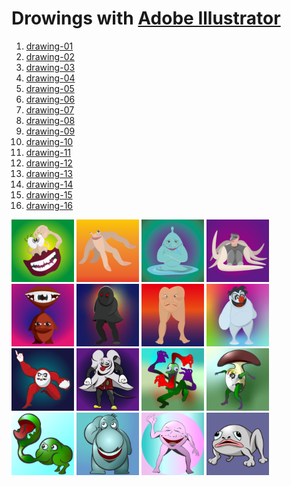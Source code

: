 # Drowings with [Adobe Illustrator](https://www.adobe.com/jp/products/illustrator.html)

1. [drawing-01](https://github.com/toshikisugiyama/illustrator-works/tree/master/drawing-01/README.md)
1. [drawing-02](https://github.com/toshikisugiyama/illustrator-works/tree/master/drawing-02/README.md)
1. [drawing-03](https://github.com/toshikisugiyama/illustrator-works/tree/master/drawing-03/README.md)
1. [drawing-04](https://github.com/toshikisugiyama/illustrator-works/tree/master/drawing-04/README.md)
1. [drawing-05](https://github.com/toshikisugiyama/illustrator-works/tree/master/drawing-05/README.md)
1. [drawing-06](https://github.com/toshikisugiyama/illustrator-works/tree/master/drawing-06/README.md)
1. [drawing-07](https://github.com/toshikisugiyama/illustrator-works/tree/master/drawing-07/README.md)
1. [drawing-08](https://github.com/toshikisugiyama/illustrator-works/tree/master/drawing-08/README.md)
1. [drawing-09](https://github.com/toshikisugiyama/illustrator-works/tree/master/drawing-09/README.md)
1. [drawing-10](https://github.com/toshikisugiyama/illustrator-works/tree/master/drawing-10/README.md)
1. [drawing-11](https://github.com/toshikisugiyama/illustrator-works/tree/master/drawing-11/README.md)
1. [drawing-12](https://github.com/toshikisugiyama/illustrator-works/tree/master/drawing-12/README.md)
1. [drawing-13](https://github.com/toshikisugiyama/illustrator-works/tree/master/drawing-13/README.md)
1. [drawing-14](https://github.com/toshikisugiyama/illustrator-works/tree/master/drawing-14/README.md)
1. [drawing-15](https://github.com/toshikisugiyama/illustrator-works/tree/master/drawing-15/README.md)
1. [drawing-16](https://github.com/toshikisugiyama/illustrator-works/tree/master/drawing-16/README.md)

<img src="https://raw.githubusercontent.com/toshikisugiyama/illustrator-works/master/drawing-01/drawing-01.svg" alt="drawing-01" title="drawing-01" width="100" height="100"> <img src="https://raw.githubusercontent.com/toshikisugiyama/illustrator-works/master/drawing-02/drawing-02.svg" alt="drawing-02" title="drawing-02" width="100" height="100"> <img src="https://raw.githubusercontent.com/toshikisugiyama/illustrator-works/master/drawing-03/drawing-03.svg" alt="drawing-03" title="drawing-03" width="100" height="100"> <img src="https://raw.githubusercontent.com/toshikisugiyama/illustrator-works/master/drawing-04/drawing-04.svg" alt="drawing-04" title="drawing-04" width="100" height="100"> <img src="https://raw.githubusercontent.com/toshikisugiyama/illustrator-works/master/drawing-05/drawing-05.svg" alt="drawing-05" title="drawing-05" width="100" height="100"> <img src="https://raw.githubusercontent.com/toshikisugiyama/illustrator-works/master/drawing-06/drawing-06.svg" alt="drawing-06" title="drawing-06" width="100" height="100"> <img src="https://raw.githubusercontent.com/toshikisugiyama/illustrator-works/master/drawing-07/drawing-07.svg" alt="drawing-07" title="drawing-07" width="100" height="100"> <img src="https://raw.githubusercontent.com/toshikisugiyama/illustrator-works/master/drawing-08/drawing-08.svg" alt="drawing-08" title="drawing-08" width="100" height="100"> <img src="https://raw.githubusercontent.com/toshikisugiyama/illustrator-works/master/drawing-09/drawing-09.svg" alt="drawing-09" title="drawing-09" width="100" height="100"> <img src="https://raw.githubusercontent.com/toshikisugiyama/illustrator-works/master/drawing-10/drawing-10.svg" alt="drawing-10" title="drawing-10" width="100" height="100"> <img src="https://raw.githubusercontent.com/toshikisugiyama/illustrator-works/master/drawing-11/drawing-11.svg" alt="drawing-11" title="drawing-11" width="100" height="100"> <img src="https://raw.githubusercontent.com/toshikisugiyama/illustrator-works/master/drawing-12/drawing-12.svg" alt="drawing-12" title="drawing-12" width="100" height="100"> <img src="https://raw.githubusercontent.com/toshikisugiyama/illustrator-works/master/drawing-13/drawing-13.svg" alt="drawing-13" title="drawing-13" width="100" height="100"> <img src="https://raw.githubusercontent.com/toshikisugiyama/illustrator-works/master/drawing-14/drawing-14.svg" alt="drawing-14" title="drawing-14" width="100" height="100"> <img src="https://raw.githubusercontent.com/toshikisugiyama/illustrator-works/master/drawing-15/drawing-15.svg" alt="drawing-15" title="drawing-15" width="100" height="100"> <img src="https://raw.githubusercontent.com/toshikisugiyama/illustrator-works/master/drawing-16/drawing-16.svg" alt="drawing-16" title="drawing-16" width="100" height="100">
